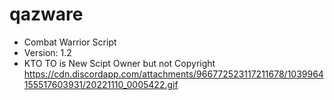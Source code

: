 # qazware
- Combat Warrior Script
- Version: 1.2
- KTO TO is New Scipt Owner but not Copyright
https://cdn.discordapp.com/attachments/966772523117211678/1039964155517603931/20221110_0005422.gif
